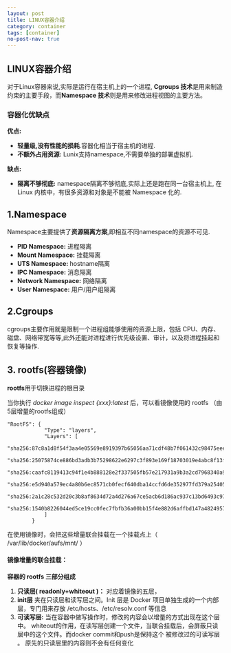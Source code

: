 ```yaml
---
layout: post
title: LINUX容器介绍
category: container
tags: [container]
no-post-nav: true
---
```


## LINUX容器介绍



对于Linux容器来说,实际是运行在宿主机上的一个进程, **Cgroups 技术**是用来制造约束的主要手段，而**Namespace 技术**则是用来修改进程视图的主要方法。 



### 容器化优缺点

**优点:**

- **轻量级,没有性能的损耗**.容器化相当于宿主机的进程.
- **不额外占用资源:** Lunix支持namespace,不需要单独的部署虚拟机.

**缺点:**

- **隔离不够彻底:** namespace隔离不够彻底,实际上还是跑在同一台宿主机上, 在 Linux 内核中，有很多资源和对象是不能被 Namespace 化的.



## 1.Namespace

Namespace主要提供了**资源隔离方案**,即相互不同namespace的资源不可见.

-  **PID Namespace:**  进程隔离 
-  **Mount Namespace:**  挂载隔离  
-  **UTS Namespace:**   hostname隔离 
- **IPC  Namespace:**   消息隔离  
- **Network    Namespace:**  网络隔离  
- **User Namespace:** 用户/用户组隔离  



## 2.Cgroups

cgroups主要作用就是限制一个进程组能够使用的资源上限，包括 CPU、内存、磁盘、网络带宽等等,此外还能对进程进行优先级设置、审计，以及将进程挂起和恢复等操作.





## 3. **rootfs**(容器镜像)

 **rootfs**用于切换进程的根目录 

当你执行  *docker image inspect {xxx}:latest*  后，可以看镜像使用的 rootfs （由5层增量的rootfs组成）

```
"RootFS": {
            "Type": "layers",
            "Layers": [
               "sha256:87c8a1d8f54f3aa4e05569e8919397b65056aa71cdf48b7f061432c98475eee9",
               "sha256:25075874ce886bd3adb3b75298622e6297c3f893e169f18703019e4abc8f13f0",
               "sha256:caafc8119413c94f1e4b888128e2f337505fb57e217931a9b3a2cd7968340a9e",
               "sha256:e5d940a579ec4a80b6ec8571cb0fecf640dba14ccfd6de352977fd379a254053",
               "sha256:2a1c28c532d20c3b8af8634d72a4d276a67ce5acb6d186ac937c13bd6493c972",
               "sha256:1540b8226044ed5ce19cc0fec7fbfb36a00bb15f4e882d6affbd147a48249574"
            ]
        }
```

在使用镜像时，会把这些增量联合挂载在一个挂载点上（ /var/lib/docker/aufs/mnt/ ）



#### 镜像增量的联合挂载：

**容器的 rootfs 三部分组成** 

1. **只读层( readonly+whiteout )：**    对应着镜像的五层， 
2. **init层**  夹在只读层和读写层之间。Init 层是 Docker 项目单独生成的一个内部层，专门用来存放 /etc/hosts、/etc/resolv.conf 等信息 
3. **可读写层:**   当在容器中做写操作时，修改的内容会以增量的方式出现在这个层中。 whiteout的作用，在读写层创建一个文件，当联合挂载后，会屏蔽只读层中的这个文件。而docker commit和push是保持这个 被修改过的可读写层 。 原先的只读层里的内容则不会有任何变化 